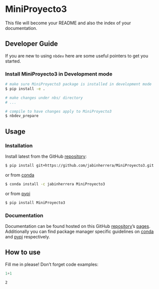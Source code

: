 # MiniProyecto3


<!-- WARNING: THIS FILE WAS AUTOGENERATED! DO NOT EDIT! -->

This file will become your README and also the index of your
documentation.

## Developer Guide

If you are new to using `nbdev` here are some useful pointers to get you
started.

### Install MiniProyecto3 in Development mode

``` sh
# make sure MiniProyecto3 package is installed in development mode
$ pip install -e .

# make changes under nbs/ directory
# ...

# compile to have changes apply to MiniProyecto3
$ nbdev_prepare
```

## Usage

### Installation

Install latest from the GitHub
[repository](https://github.com/jabinherrera/MiniProyecto3):

``` sh
$ pip install git+https://github.com/jabinherrera/MiniProyecto3.git
```

or from [conda](https://anaconda.org/jabinherrera/MiniProyecto3)

``` sh
$ conda install -c jabinherrera MiniProyecto3
```

or from [pypi](https://pypi.org/project/MiniProyecto3/)

``` sh
$ pip install MiniProyecto3
```

### Documentation

Documentation can be found hosted on this GitHub
[repository](https://github.com/jabinherrera/MiniProyecto3)’s
[pages](https://jabinherrera.github.io/MiniProyecto3/). Additionally you
can find package manager specific guidelines on
[conda](https://anaconda.org/jabinherrera/MiniProyecto3) and
[pypi](https://pypi.org/project/MiniProyecto3/) respectively.

## How to use

Fill me in please! Don’t forget code examples:

``` python
1+1
```

    2
